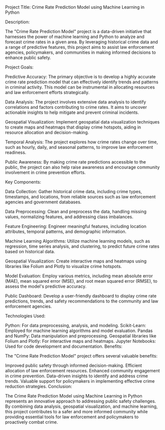 Project Title: Crime Rate Prediction Model using Machine Learning in Python

Description:

The "Crime Rate Prediction Model" project is a data-driven initiative that harnesses the power of machine learning and Python to analyze and forecast crime rates in a given area. By leveraging historical crime data and a range of predictive features, this project aims to assist law enforcement agencies, policymakers, and communities in making informed decisions to enhance public safety.

Project Goals:

Predictive Accuracy: The primary objective is to develop a highly accurate crime rate prediction model that can effectively identify trends and patterns in criminal activity. This model can be instrumental in allocating resources and law enforcement efforts strategically.

Data Analysis: The project involves extensive data analysis to identify correlations and factors contributing to crime rates. It aims to uncover actionable insights to help mitigate and prevent criminal incidents.

Geospatial Visualization: Implement geospatial data visualization techniques to create maps and heatmaps that display crime hotspots, aiding in resource allocation and decision-making.

Temporal Analysis: The project explores how crime rates change over time, such as hourly, daily, and seasonal patterns, to improve law enforcement readiness.

Public Awareness: By making crime rate predictions accessible to the public, the project can also help raise awareness and encourage community involvement in crime prevention efforts.

Key Components:

Data Collection: Gather historical crime data, including crime types, timestamps, and locations, from reliable sources such as law enforcement agencies and government databases.

Data Preprocessing: Clean and preprocess the data, handling missing values, normalizing features, and addressing class imbalances.

Feature Engineering: Engineer meaningful features, including location attributes, temporal patterns, and demographic information.

Machine Learning Algorithms: Utilize machine learning models, such as regression, time series analysis, and clustering, to predict future crime rates based on historical data.

Geospatial Visualization: Create interactive maps and heatmaps using libraries like Folium and Plotly to visualize crime hotspots.

Model Evaluation: Employ various metrics, including mean absolute error (MAE), mean squared error (MSE), and root mean squared error (RMSE), to assess the model's predictive accuracy.

Public Dashboard: Develop a user-friendly dashboard to display crime rate predictions, trends, and safety recommendations to the community and law enforcement agencies.

Technologies Used:

Python: For data preprocessing, analysis, and modeling.
Scikit-Learn: Employed for machine learning algorithms and model evaluation.
Pandas and NumPy: Data manipulation and preprocessing.
Geospatial libraries like Folium and Plotly: For interactive maps and heatmaps.
Jupyter Notebooks: Used for code development and documentation.
Benefits:

The "Crime Rate Prediction Model" project offers several valuable benefits:

Improved public safety through informed decision-making.
Efficient allocation of law enforcement resources.
Enhanced community engagement in crime prevention.
Data-driven insights to identify and address crime trends.
Valuable support for policymakers in implementing effective crime reduction strategies.
Conclusion:

The Crime Rate Prediction Model using Machine Learning in Python represents an innovative approach to addressing public safety challenges. By combining data analysis, geospatial visualization, and machine learning, this project contributes to a safer and more informed community while providing essential tools for law enforcement and policymakers to proactively combat crime.
